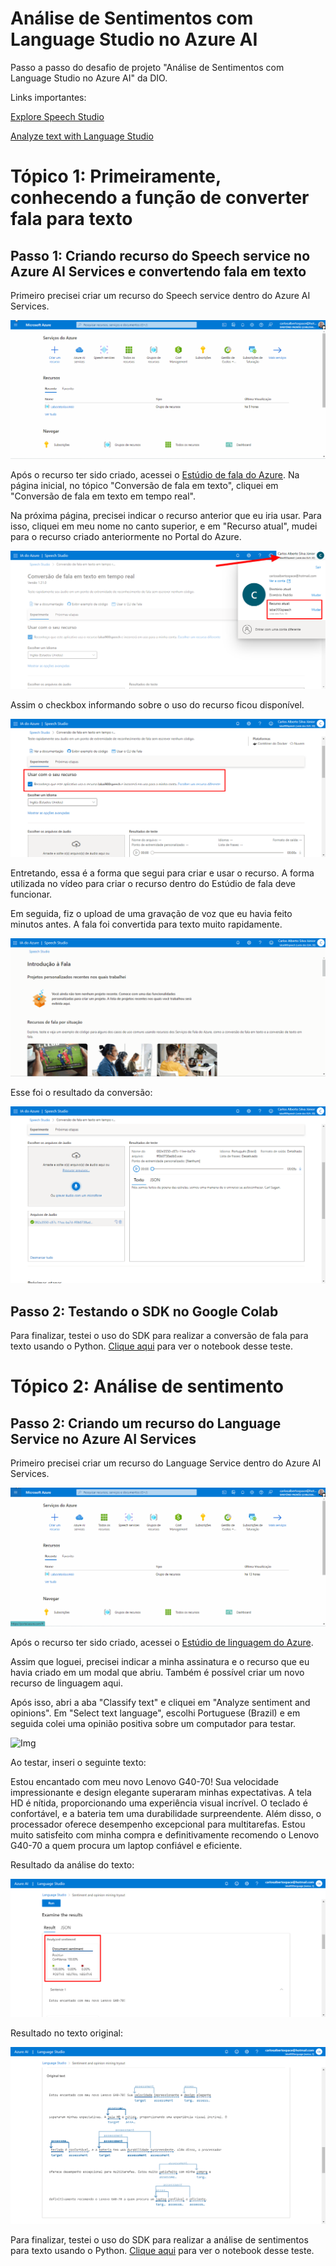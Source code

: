 # Análise de Sentimentos com Language Studio no Azure AI

Passo a passo do desafio de projeto "Análise de Sentimentos com Language Studio no Azure AI" da DIO.

Links importantes:

[Explore Speech Studio](https://aka.ms/ai900-speech)

[Analyze text with Language Studio](https://aka.ms/ai900-text-analysis)

# Tópico 1: Primeiramente, conhecendo a função de converter fala para texto

## Passo 1: Criando recurso do Speech service no Azure AI Services e convertendo fala em texto

Primeiro precisei criar um recurso do Speech service dentro do Azure AI Services.

![Img](./img/img1.gif)

Após o recurso ter sido criado, acessei o [Estúdio de fala do Azure](https://speech.microsoft.com/portal). Na página inicial, no tópico "Conversão de fala em texto", cliquei em "Conversão de fala em texto em tempo real".

Na próxima página, precisei indicar o recurso anterior que eu iria usar. Para isso, cliquei em meu nome no canto superior, e em "Recurso atual", mudei para o recurso criado anteriormente no Portal do Azure.

![Img](./img/img2.png)

Assim o checkbox informando sobre o uso do recurso ficou disponível.

![Img](./img/img3.png)

Entretando, essa é a forma que segui para criar e usar o recurso. A forma utilizada no vídeo para criar o recurso dentro do Estúdio de fala deve funcionar.

Em seguida, fiz o upload de uma gravação de voz que eu havia feito minutos antes. A fala foi convertida para texto muito rapidamente.

![Img](./img/img4.gif)

Esse foi o resultado da conversão:

![Img](./img/img5.png)

## Passo 2: Testando o SDK no Google Colab

Para finalizar, testei o uso do SDK para realizar a conversão de fala para texto usando o Python. [Clique aqui](./Conversão_de_fala_em_texto_em_tempo_real.ipynb) para ver o notebook desse teste.

# Tópico 2: Análise de sentimento

## Passo 2: Criando um recurso do Language Service no Azure AI Services

Primeiro precisei criar um recurso do Language Service dentro do Azure AI Services.

![Img](./img/img6.gif)

Após o recurso ter sido criado, acessei o [Estúdio de linguagem do Azure](https://language.cognitive.azure.com/).

Assim que loguei, precisei indicar a minha assinatura e o recurso que eu havia criado em um modal que abriu. Também é possível criar um novo recurso de linguagem aqui.

Após isso, abri a aba "Classify text" e cliquei em "Analyze sentiment and opinions". Em "Select text language", escolhi Portuguese (Brazil) e em seguida colei uma opinião positiva sobre um computador para testar.

![Img](./img/img7.gif)

Ao testar, inseri o seguinte texto:

Estou encantado com meu novo Lenovo G40-70! Sua velocidade impressionante e design elegante superaram minhas expectativas. A tela HD é nítida, proporcionando uma experiência visual incrível. O teclado é confortável, e a bateria tem uma durabilidade surpreendente. Além disso, o processador oferece desempenho excepcional para multitarefas. Estou muito satisfeito com minha compra e definitivamente recomendo o Lenovo G40-70 a quem procura um laptop confiável e eficiente.

Resultado da análise do texto:

![Img](./img/img8.png)

Resultado no texto original:

![Img](./img/img9.png)

Para finalizar, testei o uso do SDK para realizar a análise de sentimentos para texto usando o Python. [Clique aqui](./Análise_de_sentimentos_no_Azure.ipynb) para ver o notebook desse teste.
